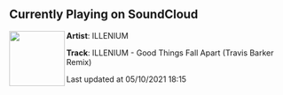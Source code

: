 ## Currently Playing on SoundCloud

[<img align="left" width="100" src="https://i1.sndcdn.com/artworks-000647272798-9knho0-t500x500.jpg">](https://soundcloud.com/illeniumofficial/illenium-good-things-fall-apart-travis-barker-remix)

**Artist**: ILLENIUM 

**Track**: ILLENIUM - Good Things Fall Apart (Travis Barker Remix)

Last updated at 05/10/2021 18:15
